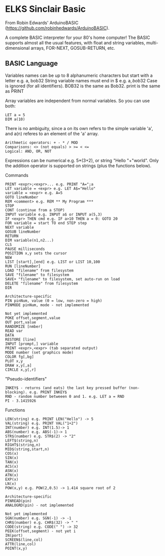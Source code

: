 ELKS Sinclair Basic
======================
From Robin Edwards' ArduinoBASIC (https://github.com/robinhedwards/ArduinoBASIC).

A complete BASIC interpreter for your 80's home computer! The BASIC supports almost all the usual features, with float and string variables, multi-dimensional arrays, FOR-NEXT, GOSUB-RETURN, etc.

BASIC Language
--------------
Variables names can be up to 8 alphanumeric characters but start with a letter e.g. a, bob32
String variable names must end in $ e.g. a$, bob32$
Case is ignored (for all identifiers). BOB32 is the same as Bob32. print is the same as PRINT

Array variables are independent from normal variables. So you can use both:
```
LET a = 5
DIM a(10)
```
There is no ambiguity, since a on its own refers to the simple variable 'a', and a(n) referes to an element of the 'a' array.

```
Arithmetic operators: + - * / MOD
Comparisons: <> (not equals) > >= < <=
Logical: AND, OR, NOT
```

Expressions can be numerical e.g. 5*(3+2), or string "Hello "+"world".
Only the addition operator is supported on strings (plus the functions below).

Commands
```
PRINT <expr>;<expr>... e.g. PRINT "A=";a
LET variable = <expr> e.g. LET A$="Hello"
variable = <expr> e.g. A=5
GOTO lineNumber
REM <comment> e.g. REM ** My Program ***
STOP
CONT (continue from a STOP)
INPUT variable e.g. INPUT a$ or INPUT a(5,3)
IF <expr> THEN cmd e.g. IF a>10 THEN a = 0: GOTO 20
FOR variable = start TO end STEP step
NEXT variable
GOSUB lineNumber
RETURN
DIM variable(n1,n2...)
CLS
PAUSE milliseconds
POSITION x,y sets the cursor
NEW
LIST [start],[end] e.g. LIST or LIST 10,100
RUN [lineNumber]
LOAD "filename" from filesystem
SAVE "filename" to filesystem
SAVE+ "filename" to filesystem, set auto-run on load
DELETE "filename" from filesystem
DIR

Architecture-specific
PIN pinNum, value (0 = low, non-zero = high)
PINMODE pinNum, mode - not implemented

Not yet implemented
POKE offset,segment,value
OUT port,value
RANDOMIZE [nmber]
READ var
DATA
RESTORE [line]
INPUT [prompt,] variable
PRINT <expr>,<expr> (tab separated output)
MODE number (set graphics mode)
COLOR fg[,bg]
PLOT x,y
DRAW x,y[,a]
CIRCLE x,y[,r]
```

"Pseudo-identifiers"
```
INKEY$ - returns (and eats) the last key pressed buffer (non-blocking). e.g. PRINT INKEY$
RND - random number betweeen 0 and 1. e.g. LET a = RND
PI - 3.1415926
```

Functions
```
LEN(string) e.g. PRINT LEN("Hello") -> 5
VAL(string) e.g. PRINT VAL("1+2")
INT(number) e.g. INT(1.5)-> 1
ABS(number) e.g. ABS(-1)-> 1
STR$(number) e.g. STR$(2) -> "2"
LEFT$(string,n)
RIGHT$(string,n)
MID$(string,start,n)
COS(x)
SIN(x)
TAN(x)
ACS(x)
ASN(x)
ATN(x)
EXP(x)
LN(x)
POW(x,y) e.g. POW(2,0.5) -> 1.414 square root of 2

Architecture-specific
PINREAD(pin)
ANALOGRD(pin) - not implemented

Not yet implemented
SGN(number) e.g. SGN(-1) -> -1
CHR$(number) e.g. CHR$(32) -> " "
CODE(string) e.g. CODE(" ") -> 32
PEEK(offset,segment) - not yet i
IN(port)
SCREEN$(line,col)
ATTR(line,col)
POINT(x,y)
```
